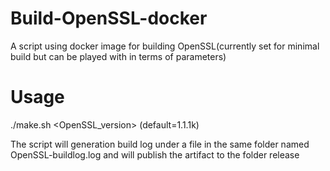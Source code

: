 # Build-OpenSSL-docker
A script using docker image for building OpenSSL(currently set for minimal build but can be played with in terms of parameters)

# Usage

./make.sh <OpenSSL_version> (default=1.1.1k)

The script will generation build log under a file in the same folder named OpenSSL-buildlog.log and will publish the artifact to the folder release

